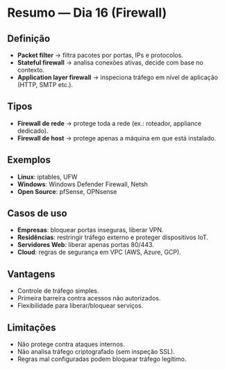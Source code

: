 # Resumo — Dia 16 (Firewall)

## Definição
- **Packet filter** → filtra pacotes por portas, IPs e protocolos.
- **Stateful firewall** → analisa conexões ativas, decide com base no contexto.
- **Application layer firewall** → inspeciona tráfego em nível de aplicação (HTTP, SMTP etc.).

## Tipos
- **Firewall de rede** → protege toda a rede (ex.: roteador, appliance dedicado).
- **Firewall de host** → protege apenas a máquina em que está instalado.

## Exemplos
- **Linux**: iptables, UFW
- **Windows**: Windows Defender Firewall, Netsh
- **Open Source**: pfSense, OPNsense

## Casos de uso
- **Empresas**: bloquear portas inseguras, liberar VPN.
- **Residências**: restringir tráfego externo e proteger dispositivos IoT.
- **Servidores Web**: liberar apenas portas 80/443.
- **Cloud**: regras de segurança em VPC (AWS, Azure, GCP).

## Vantagens
- Controle de tráfego simples.
- Primeira barreira contra acessos não autorizados.
- Flexibilidade para liberar/bloquear serviços.

## Limitações
- Não protege contra ataques internos.
- Não analisa tráfego criptografado (sem inspeção SSL).
- Regras mal configuradas podem bloquear tráfego legítimo.

